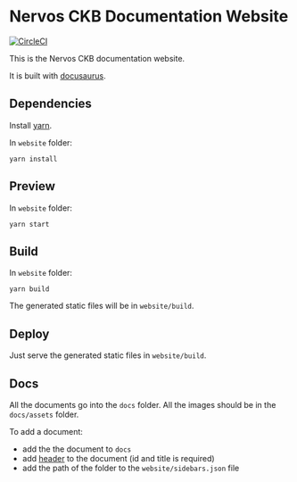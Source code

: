 
# Nervos CKB Documentation Website

[![CircleCI](https://circleci.com/gh/nervosnetwork/docs.svg?style=svg)](https://circleci.com/gh/nervosnetwork/docs)

This is the Nervos CKB documentation website. 

It is built with [docusaurus](https://docusaurus.io/).

## Dependencies
Install [yarn](https://yarnpkg.com/en/).

In `website` folder:
```shell
yarn install
```

## Preview
In `website` folder:
```shell
yarn start
```


## Build
In `website` folder:
```shell
yarn build
```

The generated static files will be in `website/build`.

## Deploy
Just serve the generated static files in `website/build`.


## Docs
All the documents go into the `docs` folder. All the images should be in the `docs/assets` folder.

To add a document:
* add the the document to `docs`
* add [header](https://docusaurus.io/docs/en/next/adding-blog#adding-posts) to the document (id and title is required)
* add the path of the folder to the `website/sidebars.json` file
